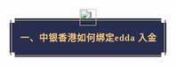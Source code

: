 <section style="display: flex; flex-direction: column; visibility: visible;" data-mid="" mpa-from-tpl="t"><section style="align-self: center; display: flex; flex-direction: column; visibility: visible;" data-mid="" mpa-from-tpl="t"><section style="width: 30px; height: 29px; display: flex; justify-content: center; align-items: center; align-self: center; z-index: 1; margin-bottom: -12px; visibility: visible;" data-mid="" mpa-from-tpl="t" nodeleaf=""><img data-src="https://mmbiz.qpic.cn/mmbiz_gif/orH3y2RPFge7HZiaJE1aNJ7IbOUw4Xuu64CzXhia0Qd0rNuOpR4micKKOnVyNFP79gYU3L9xeRqm67UcojPKFTl3g/640" class="rich_pages wxw-img __bg_gif" data-ratio="0.8057142857142857" data-w="350" data-original-style="null" data-index="1" src="https://mmbiz.qpic.cn/mmbiz_gif/orH3y2RPFge7HZiaJE1aNJ7IbOUw4Xuu64CzXhia0Qd0rNuOpR4micKKOnVyNFP79gYU3L9xeRqm67UcojPKFTl3g/640?tp=webp&amp;wxfrom=5&amp;wx_lazy=1" _width="350px" style="height: auto !important; visibility: visible !important; width: 30px !important;" data-order="0" alt="Image" data-report-img-idx="2" data-fail="0"></section><section style="width: 9px; height: 8px; display: flex; justify-content: center; align-items: center; align-self: flex-start; z-index: 1; margin-bottom: -8px; background: rgb(255, 255, 255); visibility: visible;" data-mid="" mpa-from-tpl="t" nodeleaf=""><img data-src="https://mmbiz.qpic.cn/mmbiz_svg/yYI4pIsF7XGgPPIgOqQjcSeNXMibgINH8aK16iazKScboqxfnS4sNjNTNZnxgMiaPgMTxf5QzjxF4L4eH3HsCfZibGjMxxacicL9R/640" class="rich_pages wxw-img" data-ratio="0.8888888888888888" data-w="9" data-original-style="null" data-index="2" src="https://mmbiz.qpic.cn/mmbiz_svg/yYI4pIsF7XGgPPIgOqQjcSeNXMibgINH8aK16iazKScboqxfnS4sNjNTNZnxgMiaPgMTxf5QzjxF4L4eH3HsCfZibGjMxxacicL9R/640?tp=webp&amp;wxfrom=5&amp;wx_lazy=1&amp;wx_co=1" _width="9px" style="height: auto !important; visibility: visible !important; width: 9px !important;" crossorigin="anonymous" alt="Image" data-report-img-idx="0" data-fail="0"></section><section style="width: 9px; height: 8px; display: flex; justify-content: center; align-items: center; align-self: flex-end; z-index: 1; margin-bottom: -8px; background: rgb(255, 255, 255); transform: rotateY(180deg); visibility: visible;" data-mid="" mpa-from-tpl="t" nodeleaf=""><img data-src="https://mmbiz.qpic.cn/mmbiz_svg/VzQsdzsGScOkDytlqWCpt2JVyzGZCyia8Nx9wMSmELzz6kKbEhmWP3CwZk6F7EicxQA9GNYhKPQ4CG33JOflKx4QLEPL5aUtEc/640" class="rich_pages wxw-img" data-ratio="0.8888888888888888" data-w="9" data-original-style="null" data-index="3" src="https://mmbiz.qpic.cn/mmbiz_svg/VzQsdzsGScOkDytlqWCpt2JVyzGZCyia8Nx9wMSmELzz6kKbEhmWP3CwZk6F7EicxQA9GNYhKPQ4CG33JOflKx4QLEPL5aUtEc/640?tp=webp&amp;wxfrom=5&amp;wx_lazy=1&amp;wx_co=1" _width="9px" style="height: auto !important; visibility: visible !important; width: 9px !important;" crossorigin="anonymous" alt="Image" data-report-img-idx="1" data-fail="0"></section><section style="padding: 2.8px 2.8px 2.5px; background: rgb(39, 46, 80); visibility: visible;" data-mid="" mpa-from-tpl="t"><section style="text-align: center; border-width: 1px; border-style: solid; border-color: rgb(255, 206, 122); padding: 5px 13px 4px 15px; visibility: visible;" data-mid="" mpa-from-tpl="t"><p style="font-size: 16px; font-family: PingFangSC-Medium, &quot;PingFang SC&quot;; font-weight: bold; color: rgb(255, 206, 122); line-height: 22px; letter-spacing: 1px; visibility: visible;" data-mid="" mpa-is-content="t"><span leaf="" style="visibility: visible;">一、中银香港如何绑定edda 入金</span></p></section></section><section style="width: 9px; height: 8px; display: flex; justify-content: center; align-items: center; align-self: flex-start; z-index: 1; margin-top: -8px; background: rgb(255, 255, 255); transform: rotateX(180deg); visibility: visible;" data-mid="" mpa-from-tpl="t" nodeleaf=""><img data-src="https://mmbiz.qpic.cn/mmbiz_svg/wcib2GksmGOmgH0MRrOyX7INVzJI0ic775qUEJ5PpNOrEgJDT0afSUAw1Mxibc6oFA702gsbnXVOThgj4BP97TBc7WZTRWhSbld/640" class="rich_pages wxw-img" data-ratio="0.8888888888888888" data-w="9" data-original-style="null" data-index="4" src="https://mmbiz.qpic.cn/mmbiz_svg/wcib2GksmGOmgH0MRrOyX7INVzJI0ic775qUEJ5PpNOrEgJDT0afSUAw1Mxibc6oFA702gsbnXVOThgj4BP97TBc7WZTRWhSbld/640?tp=webp&amp;wxfrom=5&amp;wx_lazy=1&amp;wx_co=1" _width="9px" style="height: auto !important; visibility: visible !important; width: 9px !important;" crossorigin="anonymous" alt="Image" data-report-img-idx="3" data-fail="0"></section><section style="width: 9px; height: 8px; display: flex; justify-content: center; align-items: center; align-self: flex-end; z-index: 1; margin-top: -8px; background: rgb(255, 255, 255); transform: rotate(180deg); visibility: visible;" data-mid="" mpa-from-tpl="t" nodeleaf=""><img data-src="https://mmbiz.qpic.cn/mmbiz_svg/UOCHvzUGAIUK9fyoWR0Ru5rHDwUsca4L6p9icb4jib5P8Q0kGqTrySrhVVevmHW98qPiaKXfvRWViayicWQYKXZrhaAN9bEvBS8cd/640" class="rich_pages wxw-img" data-ratio="0.8888888888888888" data-w="9" data-original-style="null" data-index="5" src="https://mmbiz.qpic.cn/mmbiz_svg/UOCHvzUGAIUK9fyoWR0Ru5rHDwUsca4L6p9icb4jib5P8Q0kGqTrySrhVVevmHW98qPiaKXfvRWViayicWQYKXZrhaAN9bEvBS8cd/640?tp=webp&amp;wxfrom=5&amp;wx_lazy=1&amp;wx_co=1" _width="9px" style="height: auto !important; visibility: visible !important; width: 9px !important;" crossorigin="anonymous" alt="Image" data-report-img-idx="5" data-fail="0"></section></section></section>

